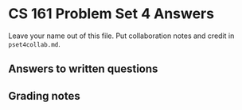 CS 161 Problem Set 4 Answers
============================
Leave your name out of this file. Put collaboration notes and credit in
`pset4collab.md`.

Answers to written questions
----------------------------

Grading notes
-------------

